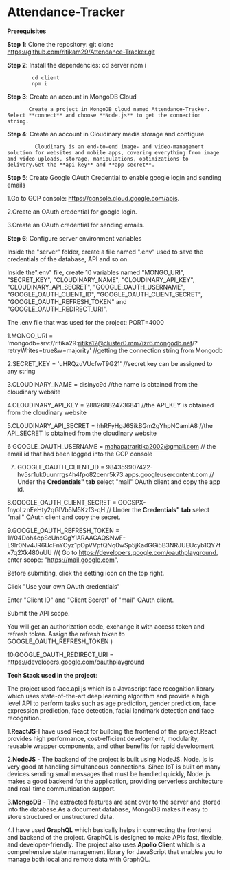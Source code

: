 # Attendance-Tracker
**Prerequisites**

**Step 1**: Clone the repository: git clone https://github.com/ritikam29/Attendance-Tracker.git 

**Step 2**: Install the dependencies:
            cd server
            npm i
            
            cd client
            npm i
            
**Step 3**: Create an account in MongoDB Cloud
          
           Create a project in MongoDB cloud named Attendance-Tracker. Select **connect** and choose **Node.js** to get the connection string.
           
**Step 4**: Create an account in Cloudinary media storage and configure 

             Cloudinary is an end-to-end image- and video-management solution for websites and mobile apps, covering everything from image and video uploads, storage, manipulations, optimizations to delivery.Get the **api key** and **app secret**.
             
**Step 5**: Create Google OAuth Credential to enable google login and sending emails

  1.Go to GCP console: https://console.cloud.google.com/apis.
  
  2.Create an OAuth credential for google login.
  
  3.Create an OAuth credential for sending emails.
 
**Step 6**: Configure server environment variables

Inside the "server" folder, create a file named ".env" used to save the credentials of the database, API and so on.

Inside the".env" file, create 10 variables named "MONGO_URI", "SECRET_KEY", "CLOUDINARY_NAME", "CLOUDINARY_API_KEY", "CLOUDINARY_API_SECRET", "GOOGLE_OAUTH_USERNAME",
"GOOGLE_OAUTH_CLIENT_ID", "GOOGLE_OAUTH_CLIENT_SECRET", "GOOGLE_OAUTH_REFRESH_TOKEN" and "GOOGLE_OAUTH_REDIRECT_URI".

The .env file that was used for the project:
 PORT=4000
 
1.MONGO_URI = 'mongodb+srv://ritika29:ritika12@cluster0.mm7izr6.mongodb.net/?retryWrites=true&w=majority' //getting the connection string from Mongodb
 
2.SECRET_KEY = 'uHRQzuVUcfwT9G21' //secret key can be assigned to any string
 
3.CLOUDINARY_NAME = disinyc9d     //the name is obtained from the cloudinary website
 
4.CLOUDINARY_API_KEY = 288268824736841 //the API_KEY is obtained from the cloudinary website
 
5.CLOUDINARY_API_SECRET = hhRFyHgJ6SikBGm2gYhpNCamiA8 //the API_SECRET is obtained from the cloudinary website
  
6 GOOGLE_OAUTH_USERNAME = mahapatraritika2002@gmail.com // the email id that had been logged into the GCP console
 
7. GOOGLE_OAUTH_CLIENT_ID = 984359907422-hv5sr1uk0uunrrgs4h4fpo82cenr5k73.apps.googleusercontent.com // Under the **Credentials" tab** select "mail" OAuth client and copy the app id.
 
8.GOOGLE_OAUTH_CLIENT_SECRET = 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 // Under the **Credentials" tab** select "mail" OAuth client and copy the secret.
 
9.GOOGLE_OAUTH_REFRESH_TOKEN = 1//04Doh4cpScUnoCgYIARAAGAQSNwF-L9Ir0Nv4JR6UcFnYOyz1pOpVVpfQNq0wSp5jKadGGi5B3NRJUEUcyb1QY7fx7q2Xk480uUU //( 
Go to https://developers.google.com/oauthplayground, enter scope: "https://mail.google.com".

Before submiting, click the setting icon on the top right.

Click "Use your own OAuth credentials"

Enter "Client ID" and "Client Secret" of "mail" OAuth client.

Submit the API scope.

You will get an authorization code, exchange it with access token and refresh token.
Assign the refresh token to GOOGLE_OAUTH_REFRESH_TOKEN )

10.GOOGLE_OAUTH_REDIRECT_URI = https://developers.google.com/oauthplayground


            


**Tech Stack used in the project**:

The project used face.api js which is a Javascript face recognition library which uses state-of-the-art deep learning algorithm and provide a high level API to perform tasks such as age prediction, gender prediction, face expression prediction, face detection, facial landmark detection and face recognition.

1.**ReactJS**-I have used React for building the frontend of the project.React provides high performance, cost-efficient development, modularity, reusable wrapper components, and other benefits for rapid development

2.**NodeJS** - The backend of the project is built using NodeJS. Node. js is very good at handling simultaneous connections. Since IoT is built on many devices sending small messages that must be handled quickly, Node. js makes a good backend for the application, providing serverless architecture and real-time communication support.

3.**MongoDB** - The extracted features are sent over to the server and stored into the database.As a document database, MongoDB makes it easy to store structured or unstructured data.

4.I have used **GraphQL** which basically helps in connecting the frontend and backend of the project. GraphQL is designed to make APIs fast, flexible, and developer-friendly. The project also uses **Apollo Client** which is a comprehensive state management library for JavaScript that enables you to manage both local and remote data with GraphQL.

